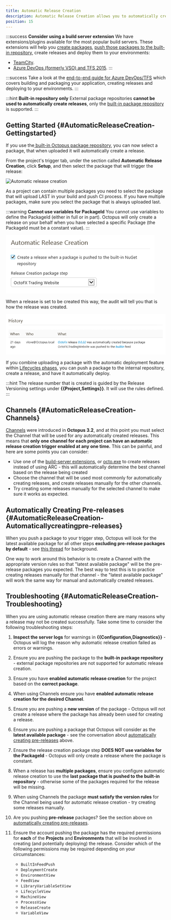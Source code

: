 ```yaml
---
title: Automatic Release Creation
description: Automatic Release Creation allows you to automatically create a new release when a new package is pushed to the built-in package repository.
position: 15
---
```


:::success
**Consider using a build server extension**
We have extensions/plugins available for the most popular build servers. These extensions will help you [create packages](/docs/packaging-applications/index.md), [push those packages to the built-in repository](/docs/packaging-applications/package-repositories/built-in-repository/pushing-packages-to-the-built-in-repository.md), create releases and deploy them to your environments:

- [TeamCity](/docs/packaging-applications/build-servers/teamcity/index.md).
- [Azure DevOps (formerly VSO) and TFS 2015](/docs/packaging-applications/build-servers/tfs-azure-devops/using-octopus-extension/index.md).
  :::

:::success
Take a look at the [end-to-end guide for Azure DevOps/TFS](/docs/packaging-applications/build-servers/tfs-azure-devops/index.md) which covers building and packaging your application, creating releases and deploying to your environments.
:::

:::hint
**Built-in repository only**
External package repositories **cannot be used to automatically create releases**, only the [built-in package repository](/docs/packaging-applications/package-repositories/index.md) is supported.
:::

## Getting Started {#AutomaticReleaseCreation-Gettingstarted}

If you use the[ built-in Octopus package repository](/docs/packaging-applications/package-repositories/index.md), you can now select a package, that when uploaded it will automatically create a release.

From the project's trigger tab, under the section called **Automatic Release Creation**, click **Setup**, and then select the package that will trigger the release:

![Automatic release creation](automatic-release-creation.png)

As a project can contain multiple packages you need to select the package that will upload LAST in your build and push CI process. If you have multiple packages, make sure you select the package that is always uploaded last.

:::warning
**Cannot use variables for PackageId**
You cannot use variables to define the PackageId (either in full or in part). Octopus will only create a release on your behalf when you have selected a specific Package (the PackageId must be a constant value).
:::

![Automatic release creation last package option](automatic-release-creation-last-package.png)

When a release is set to be created this way, the audit will tell you that is how the release was created.

![Release history](history.png)

If you combine uploading a package with the automatic deployment feature within [Lifecycles phases](/docs/deployment-process/lifecycles/index.md#Lifecycles-LifecyclePhases), you can push a package to the internal repository, create a release, and have it automatically deploy.

:::hint
The release number that is created is guided by the Release Versioning settings under **{{Project,Settings}}**. It will use the rules defined.
:::

## Channels {#AutomaticReleaseCreation-Channels}

[Channels](/docs/deployment-process/channels/index.md) were introduced in **Octopus 3.2**, and at this point you must select the Channel that will be used for any automatically created releases. This means that **only one channel for each project can have an automatic release creation trigger enabled at any one time.** This can be painful, and here are some points you can consider:

- Use one of the [build-server extensions](/docs/api-and-integration/index.md), or [octo.exe](/docs/api-and-integration/octo.exe-command-line/create-release.md) to create releases instead of using ARC - this will automatically determine the best channel based on the release being created
- Choose the channel that will be used most commonly for automatically creating releases, and create releases manually for the other channels.
- Try creating some releases manually for the selected channel to make sure it works as expected.

## Automatically Creating Pre-releases {#AutomaticReleaseCreation-Automaticallycreatingpre-releases}

When you push a package to your trigger step, Octopus will look for the latest available package for all other steps **excluding pre-release packages by default** - see [this thread](http://help.octopus.com/discussions/problems/35401) for background.

One way to work around this behavior is to create a Channel with the appropriate version rules so that "latest available package" will be the pre-release packages you expected. The best way to test this is to practice creating releases manually for that channel - the "latest available package" will work the same way for manual and automatically created releases.

## Troubleshooting {#AutomaticReleaseCreation-Troubleshooting}

When you are using automatic release creation there are many reasons why a release may not be created successfully. Take some time to consider the following troubleshooting steps:

1. **Inspect the server logs** for warnings in **{{Configuration,Diagnostics}}** - Octopus will log the reason why automatic release creation failed as errors or warnings.

2. Ensure you are pushing the package to the **built-in package repository** - external package repositories are not supported for automatic release creation.

3. Ensure you have **enabled automatic release creation** for the project based on the **correct package**.

4. When using Channels ensure you have **enabled automatic release creation for the desired Channel**.

5. Ensure you are pushing a **new version** of the package - Octopus will not create a release where the package has already been used for creating a release.

6. Ensure you are pushing a package that Octopus will consider as the **latest available package** - see the conversation about [automatically creating pre-releases](/docs/deployment-process/project-triggers/automatic-release-creation.md) above.

7. Ensure the release creation package step **DOES NOT use variables for the PackageId** - Octopus will only create a release where the package is constant.

8. When a release has **multiple packages**, ensure you configure automatic release creation to use the **last package that is pushed to the built-in repository** - otherwise some of the packages required for the release will be missing.

9. When using Channels the package **must satisfy the version rules** for the Channel being used for automatic release creation - try creating some releases manually.

10. Are you pushing **pre-release** packages? See the section above on [automatically creating pre-releases](/docs/deployment-process/project-triggers/automatic-release-creation.md).

11. Ensure the account pushing the package has the required permissions for **each** of the **Projects** and **Environments** that will be involved in creating (and potentially deploying) the release. Consider which of the following permissions may be required depending on your circumstances:  

    - `BuiltInFeedPush`  
    - `DeploymentCreate`  
    - `EnvironmentView`  
    - `FeedView`  
    - `LibraryVariableSetView`  
    - `LifecycleView`  
    - `MachineView`  
    - `ProcessView`  
    - `ReleaseCreate`  
    - `VariableView`
